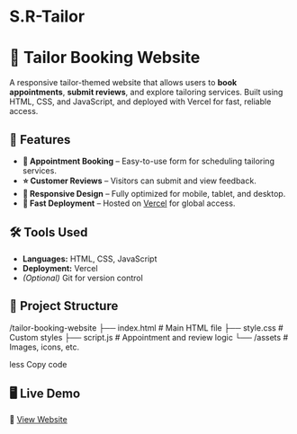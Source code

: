 # S.R-Tailor
# 🧵 Tailor Booking Website

A responsive tailor-themed website that allows users to **book appointments**, **submit reviews**, and explore tailoring services. Built using HTML, CSS, and JavaScript, and deployed with Vercel for fast, reliable access.

## 🌟 Features

- **📅 Appointment Booking** – Easy-to-use form for scheduling tailoring services.
- **⭐ Customer Reviews** – Visitors can submit and view feedback.
- **📱 Responsive Design** – Fully optimized for mobile, tablet, and desktop.
- **🚀 Fast Deployment** – Hosted on [Vercel](https://vercel.com) for global access.

## 🛠 Tools Used

- **Languages:** HTML, CSS, JavaScript  
- **Deployment:** Vercel  
- *(Optional)* Git for version control

## 📁 Project Structure

/tailor-booking-website
├── index.html # Main HTML file
├── style.css # Custom styles
├── script.js # Appointment and review logic
└── /assets # Images, icons, etc.

less
Copy code

## 🖥 Live Demo

🔗 [View Website](https://srtailor.vercel.app/)  

